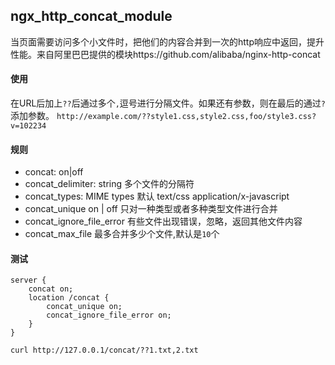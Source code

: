 ## ngx_http_concat_module
当页面需要访问多个小文件时，把他们的内容合并到一次的http响应中返回，提升性能。来自阿里巴巴提供的模块https://github.com/alibaba/nginx-http-concat

#### 使用
在URL后加上`??`后通过多个`,`逗号进行分隔文件。如果还有参数，则在最后的通过`?`添加参数。
`http://example.com/??style1.css,style2.css,foo/style3.css?v=102234`

#### 规则
- concat: on|off
- concat_delimiter: string
多个文件的分隔符
- concat_types: MIME types
默认 text/css application/x-javascript
- concat_unique on | off
只对一种类型或者多种类型文件进行合并
- concat_ignore_file_error
有些文件出现错误，忽略，返回其他文件内容
- concat_max_file
最多合并多少个文件,默认是`10`个


#### 测试
```
server {
    concat on;
    location /concat {
        concat_unique on;
        concat_ignore_file_error on;
    }
}
```

`curl http://127.0.0.1/concat/??1.txt,2.txt`